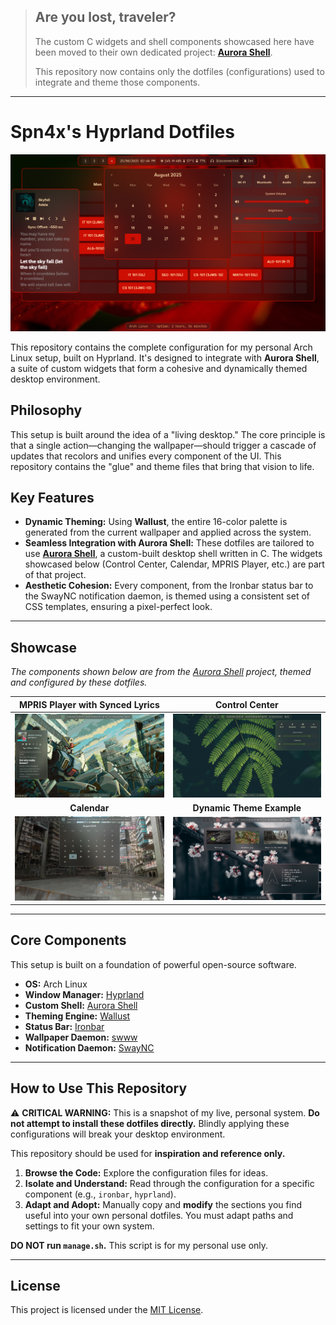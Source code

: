 > ## Are you lost, traveler?
>
> The custom C widgets and shell components showcased here have been moved to their own dedicated project: **[Aurora Shell](https://github.com/Spn4x/Aurora-Shell)**.
>
> This repository now contains only the dotfiles (configurations) used to integrate and theme those components.

---

# Spn4x's Hyprland Dotfiles

![Desktop Showcase](pics/allwidgets.png)

This repository contains the complete configuration for my personal Arch Linux setup, built on Hyprland. It's designed to integrate with **Aurora Shell**, a suite of custom widgets that form a cohesive and dynamically themed desktop environment.

## Philosophy

This setup is built around the idea of a "living desktop." The core principle is that a single action—changing the wallpaper—should trigger a cascade of updates that recolors and unifies every component of the UI. This repository contains the "glue" and theme files that bring that vision to life.

## Key Features

*   **Dynamic Theming:** Using **Wallust**, the entire 16-color palette is generated from the current wallpaper and applied across the system.
*   **Seamless Integration with Aurora Shell:** These dotfiles are tailored to use **[Aurora Shell](https://github.com/your-username/aurora-shell)**, a custom-built desktop shell written in C. The widgets showcased below (Control Center, Calendar, MPRIS Player, etc.) are part of that project.
*   **Aesthetic Cohesion:** Every component, from the Ironbar status bar to the SwayNC notification daemon, is themed using a consistent set of CSS templates, ensuring a pixel-perfect look.

---

## Showcase

*The components shown below are from the [Aurora Shell](https://github.com/your-username/aurora-shell) project, themed and configured by these dotfiles.*

| MPRIS Player with Synced Lyrics | Control Center |
| :---: | :---: |
| ![MPRIS Player Showcase](pics/mpris-preview.png) | ![Control Center Showcase](pics/control-center.png) |
| **Calendar** | **Dynamic Theme Example** |
| ![Calendar Showcase](pics/calendar-preview.png) | ![Theme Example 1](pics/changed-wallpaper-preview-1.png) |

---

## Core Components

This setup is built on a foundation of powerful open-source software.

*   **OS:** Arch Linux
*   **Window Manager:** [Hyprland](https://hyprland.org/)
*   **Custom Shell:** [Aurora Shell](https://github.com/your-username/aurora-shell)
*   **Theming Engine:** [Wallust](https://codeberg.org/explosion-mental/wallust)
*   **Status Bar:** [Ironbar](https://github.com/JakeStanger/ironbar)
*   **Wallpaper Daemon:** [swww](https://github.com/Horus645/swww)
*   **Notification Daemon:** [SwayNC](https://github.com/ErikReider/SwayNC)

---

## How to Use This Repository

⚠️ **CRITICAL WARNING:** This is a snapshot of my live, personal system. **Do not attempt to install these dotfiles directly.** Blindly applying these configurations will break your desktop environment.

This repository should be used for **inspiration and reference only.**

1.  **Browse the Code:** Explore the configuration files for ideas.
2.  **Isolate and Understand:** Read through the configuration for a specific component (e.g., `ironbar`, `hyprland`).
3.  **Adapt and Adopt:** Manually copy and **modify** the sections you find useful into your own personal dotfiles. You must adapt paths and settings to fit your own system.

**DO NOT run `manage.sh`.** This script is for my personal use only.

---

## License

This project is licensed under the [MIT License](LICENSE).